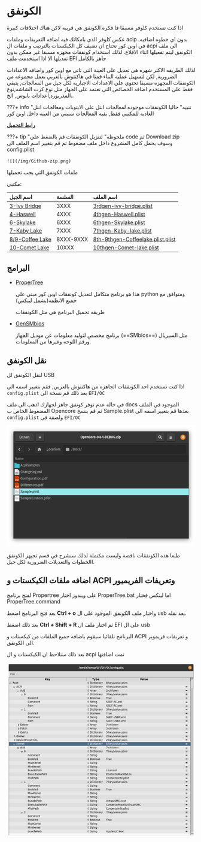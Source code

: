 # الكونفق

اذا كنت تستخدم كلوفر مسبقا فا فكره الكونفق هي قريبه لاكن هناك اختلافات كبيرة

عكس كلوفر الذي بامكانك فيه اضافه التعريفات وملفات acip بدون اي خطوه اضافيه.
في اوبن كور تحتاج ان تضيف كل الكيكستات بالترتيب و ملفات ال acpi الى ملف الكونفق ليتم تفعيلها اثناء الاقلاع.
لذلك استخدام كونفقات مجهزه مسبقا غير ممكن بدون تعديلها الا اذا استخدمت ملف  EFI جاهز بالكامل

لذلك الطريقه الاكثر شهره هي تعديل على العينة التي تاتي مع اوبن كور واضافه الاعدادات الضرورية,
لكن لتسهيل عمليه البناء قمنا في هاكنتوش بالعربي بعمل مجموعه من الكونفقات المجهزه مسبقا تحتوي على الاعدادات الاجباريه لكل جيل من المعالجات, يتبقى فقط على المستخدم اضافه الخصائص التي تعتمد على الجهاز مثل نوع كرت الشاشه,نوع المذربورد,اعدادات بايوس, الخ..

???+ info "تنبيه"
    حاليا الكونفقات موجوده لمعالجات انتل على الابتوبات ومعالجات انتل العاديه للمكتبي فقط, بقيه المعالجات ستبني من العينه داخل اوبن كور

**[رابط التحميل](https://github.com/ARhackintosh/OC-Configs)**

???+ tip "ملحوظه"
     لتنزيل الكونفقات قم بالضغط على code ثم Download zip وسوف يحمل كامل المشروع داخل ملف مضغوط ثم قم بتغيير اسم الملف الى config.plist 
    
    ![](/img/Github-zip.png)

ملفات الكونفق التي يجب تحميلها

مكتبي:

| اسم الجيل | السلسة | اسم الملف |
| :--- | :--- | :--- |
| [3-Ivy Bridge](../config.plist/ivy-bridge.md) | 3XXX | [3rdgen-ivy-bridge.plist](https://github.com/ARhackintosh/OC-Configs/blob/master/3rdgen-ivy-bridge.plist)  |
| [4-Haswell](../config.plist/haswell.md) | 4XXX | [4thgen-Haswell.plist](https://github.com/ARhackintosh/OC-Configs/blob/master/4thgen-Haswell.plist) |
| [6-Skylake](../config.plist/skylake.md) | 6XXX | [6thgen-Skylake.plist](https://github.com/ARhackintosh/OC-Configs/blob/master/6thgen-Skylake.plist) |
| [7-Kaby Lake](../config.plist/kaby-lake.md) | 7XXX | [7thgen-Kaby-lake.plist](https://github.com/ARhackintosh/OC-Configs/blob/master/7thgen-Kaby-lake.plist) |
| [8/9-Coffee Lake](../config.plist/coffee-lake.md) | 8XXX-9XXX | [8th-9thgen-Coffeelake.plist.plist](https://github.com/ARhackintosh/OC-Configs/blob/master/8th-9thgen-Coffeelake.plist) |
| [10-Comet Lake](../config.plist/comet-lake.md) | 10XXX | [10thgen-Comet-lake.plist](https://github.com/ARhackintosh/OC-Configs/blob/master/10thgen-Comet-lake.plist) |


## البرامج

- [ProperTree](https://github.com/corpnewt/propertree)

    هذا هو برنامج متكامل لتعديل كونفقات اوبن كور مبني على python ومتوافق مع جميع الانظمه(يشمل لينكس)

    طريقه تحميل البرنامج هي مثل الكونفقات 

- [GenSMbios](https://github.com/corpnewt/GenSMBIOS)
	
	برنامج مخصص لتوليد معلومات عن موديل الجهاز (==SMbios==) مثل السيريال ورقم اللوحه وغيرها من المعلومات.

## نقل الكونفق

لنقل الكونفق لل USB 

اذا كنت تستخدم احد الكونفقات الجاهزه من هاكنتوش بالعربي, فقم بتغيير اسمه الى `config.plist` بعد ذلك قم نسخة الى `EFI/OC`

في حالة عدم توفر كونفق جاهز لجهازك اذهب الى ملف docs الموجود في الملف المضغوط الخاص ب Opencore ثم قم بنسخ Sample.plist بعدها قم بتغيير اسمه الى `config.plist` ولصقة في `EFI/OC` 

![](/img/EFI-setup/archive-sample.png)

طبعا هذه الكونفقات ناقصة وليست مكتملة لذلك سنشرح في قسم تجيهز الكونفق االخطوات والتعديلات الضرورية لكل جيل.

## اضافه ملفات الكيكستات و ACPI وتعريفات الفريميور

لفتح برنامج Propertree على ويندوز اختار ProperTree.bat اما لينكس فختار ProperTree.command

بعد فتح البرنامج اضغط **Ctrl + o** واختار ملف الكونفق الموجود على ال usb بعد نقله.

بعد ذلك اضغط **Ctrl + Shift + R** ثم اختار ملف ال EFI على ال usb

البرنامج تلقائيا سيقوم باضافه جميع الملفات من كيكستات و ACPI و تعريفات فريموير الى الكونفق.

بعد ذلك ستلاحظ ان الكيكستات و ال acpi تمت اضافتها

![](/img/EFI-setup/propertree-snapshot.png)
